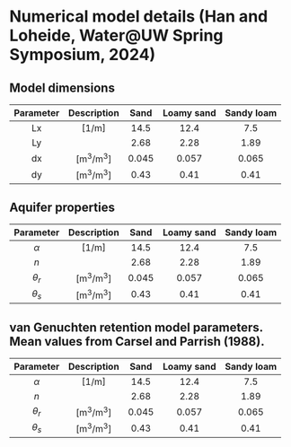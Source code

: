 # Numerical model details (Han and Loheide, Water@UW Spring Symposium, 2024)

## Model dimensions
| Parameter | Description | Sand  | Loamy sand  | Sandy loam |
| :---:     | :---: | :---: | :---: | :---: |
| Lx  | [1/m] |14.5   | 12.4   | 7.5 | 
| Ly | | 2.68 | 2.28  | 1.89   |
| dx  | [m<sup>3</sup>/m<sup>3</sup>]| 0.045   | 0.057   | 0.065|
| dy  | [m<sup>3</sup>/m<sup>3</sup>]| 0.43   | 0.41   | 0.41|


## Aquifer properties
| Parameter | Description | Sand  | Loamy sand  | Sandy loam |
| :---:     | :---: | :---: | :---: | :---: |
| $\alpha$  | [1/m] |14.5   | 12.4   | 7.5 | 
| $n$ | | 2.68 | 2.28  | 1.89   |
| $\theta_r$  | [m<sup>3</sup>/m<sup>3</sup>]| 0.045   | 0.057   | 0.065|
| $\theta_s$  | [m<sup>3</sup>/m<sup>3</sup>]| 0.43   | 0.41   | 0.41|



## van Genuchten retention model parameters. Mean values from Carsel and Parrish (1988).
| Parameter | Description | Sand  | Loamy sand  | Sandy loam |
| :---:     | :---: | :---: | :---: | :---: |
| $\alpha$  | [1/m] |14.5   | 12.4   | 7.5 | 
| $n$ | | 2.68 | 2.28  | 1.89   |
| $\theta_r$  | [m<sup>3</sup>/m<sup>3</sup>]| 0.045   | 0.057   | 0.065|
| $\theta_s$  | [m<sup>3</sup>/m<sup>3</sup>]| 0.43   | 0.41   | 0.41|

